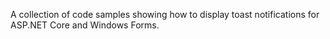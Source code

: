 A collection of code samples showing how to display toast notifications for ASP.NET Core and Windows Forms.